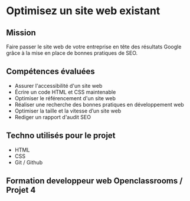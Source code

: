 # Optimisez un site web existant


## Mission  

Faire passer le site web de votre entreprise en tête des résultats Google grâce à la mise en place de bonnes pratiques de SEO.

## Compétences évaluées  

* Assurer l'accessibilité d'un site web
* Écrire un code HTML et CSS maintenable
* Optimiser le référencement d'un site web
* Réaliser une recherche des bonnes pratiques en développement web
* Optimiser la taille et la vitesse d’un site web
* Rediger un rapport d'audit SEO

## Techno utilisés pour le projet  

* HTML
* CSS
* Git / Github

## Formation developpeur web Openclassrooms / Projet 4